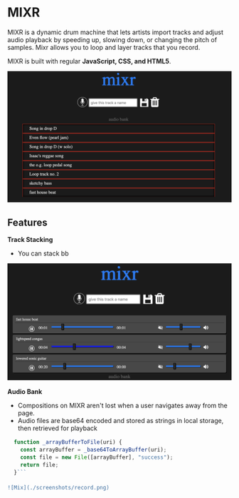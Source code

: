 # MIXR

MIXR is a dynamic drum machine that lets artists import tracks and adjust audio playback by speeding up, slowing down, or changing the pitch of samples. Mixr allows you to loop and layer tracks that you record. 

MIXR is built with regular **JavaScript, CSS, and HTML5**.

![Home Page](./screenshots/home.png)

## Features

   **Track Stacking**
   
- You can stack bb

![Mix](./screenshots/mix.png)

   **Audio Bank**
   
- Compositions on MIXR aren't lost when a user navigates away from the page. 
- Audio files are base64 encoded and stored as strings in local storage, then retrieved for playback

``` javascript
  function _arrayBufferToFile(uri) {
    const arrayBuffer = _base64ToArrayBuffer(uri);
    const file = new File([arrayBuffer], "success");
    return file;
  }```

![Mix](./screenshots/record.png)
